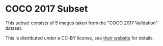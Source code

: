 # COCO 2017 Subset

This subset consists of 5 images taken from the "COCO 2017 Validation" dataset.

This is distributed under a CC-BY license, see [their website](https://cocodataset.org/#termsofuse) for details.